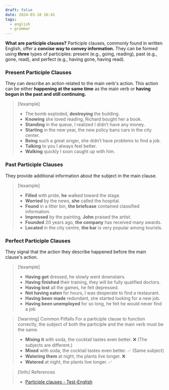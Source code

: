 ```yaml
---
draft: false
date: 2024-03-10 16:41
tags:
  - english
  - grammar
---
```


**What are participle clauses?** Participle clauses, commonly found in written English, offer a **concise way to convey information.** They can be formed using **three** types of participles: present (e.g., going, reading), past (e.g., gone, read), and perfect (e.g., having gone, having read).

### Present Participle Clauses
They can describe an action related to the main verb's action. This action can be either **happening at the same time** as the main verb or **having begun in the past and still continuing.**

>[!example]
>- The bomb exploded, **destroying** the building.
>- **Knowing** she loved reading, Richard bought her a book. 
>- **Standing** in the queue, I realized I didn’t have any money.
>- **Starting** in the new year, the new policy bans cars in the city center.
>- **Being** such a great singer, she didn’t have problems to find a job.
>- **Talking** to you I always feel better.
>- **Walking** quickly I soon caught up with him.

### Past Participle Clauses
They provide additional information about the subject in the main clause.

>[!example]
>- **Filled** with pride, **he** walked toward the stage.
>- **Worried** by the news, **she** called the hospital.
>- **Found** in a litter bin, **the briefcase** contained classified information. 
>- **Impressed** by the painting, **John** praised the artist. 
>- **Founded** 20 years ago, **the company** has received many awards.
>- **Located** in the city centre, **the bar** is very popular among tourists.

### Perfect Participle Clauses
They signal that the action they describe happened before the main clause's action.

>[!example]
>- **Having got** dressed, he slowly went downstairs.
>- **Having finished** their training, they will be fully qualified doctors.
>- **Having lost** all the games, he felt depressed. 
>- **Not having eaten** for hours, I was desperate to find a restaurant.
>- **Having been** **made** redundant, she started looking for a new job.
>- **Having been unemployed** for so long, he felt he would never find a job

>[!warning] Common Pitfalls
>For a participle clause to function correctly, the subject of both the participle and the main verb must be the same.
>- **Mixing** **it** with soda, the cocktail tastes even better. ❌ (The subjects are different.)
>- **Mixed** with soda, the cocktail tastes even better. ✅ (Same subject)
>- **Watering them** at night, the plants live longer. ❌
>- **Watered** at night, the plants live longer. ✅

> [!info] References
> - [Participle clauses - Test-English](https://test-english.com/grammar-points/b2/participle-clauses/)
